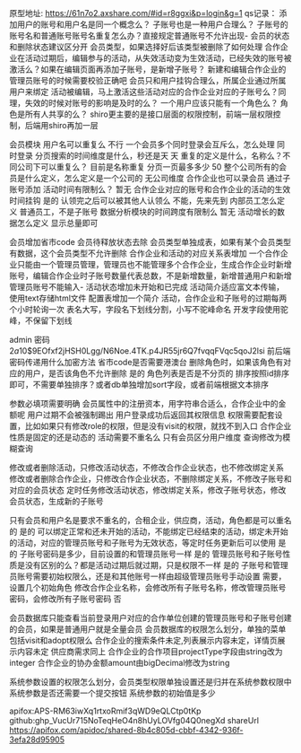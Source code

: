 原型地址: https://61n7o2.axshare.com/#id=r8ggxi&p=login&g=1
qs记录：
添加用户的账号和用户名是同一个概念么？
子账号也是一种用户合理么？
子账号的账号名和普通账号账号名重复怎么办？直接规定普通账号不允许出现-
会员的状态和删除状态建议区分开
会员类型，如果选择好后该类型被删除了如何处理
合作企业在活动过期后，编辑参与的活动，从失效活动变为生效活动，已经失效的账号被激活么？如果在编辑页面再添加子账号，是新增子账号？
新建和编辑合作企业的管理员账号的时候需要校验正确吧
会员只和用户挂钩合理么，所属企业通过所属用户来绑定
活动被编辑，马上激活这些活动对应的合作企业对应的子账号么？同理，失效的时候对账号的影响是及时的么？
一个用户应该只能有一个角色么？
角色是所有人共享的么？
shiro更主要的是接口层面的权限控制，前端一层权限控制，后端用shiro再加一层


会员模块
用户名可以重复么 不行
一个会员多个同时登录会互斥么，怎么处理 同时登录
分页搜索的时间维度是什么，秒还是天 天
重复的定义是什么，名称么？不同公司下可以重复么？ 目前是名称重复
分页一页最多多少 50
整个公司所有的会员是什么定义，怎么定义是一个公司的 无公司维度
合作企业也可以录会员 通过子账号添加
活动时间有限制么？ 暂无
合作企业对应的账号和合作企业的活动的生效时间挂钩 是的
认领完之后可以被其他人认领么 不能，先来先到
内部员工怎么定义 普通员工，不是子账号
数据分析模块的时间跨度有限制么 暂无
活动增长的数据怎么定义 显示总量即可

会员增加省市code
会员待释放状态去除
会员类型单独成表，如果有某个会员类型有数据，这个会员类型不允许删除
合作企业和活动的对应关系表增加
一个合作企业只能由一个管理员管理，管理员也不能管理多个合作企业，生成合作企业时新增账号，编辑合作企业时子账号数量代表总数，不是新增数量，新增普通用户和新增管理员账号不能输入-
活动状态增加未开始和已完成
活动简介适应富文本传输，使用text存储html文件
配置表增加一个简介
活动，合作企业和子账号的过期每两个小时轮询一次
表名大写，字段名下划线分割，小写不驼峰命名
开发字段使用驼峰，不保留下划线

admin 密码 $2a$10$9EOfxf2jHSH0Lgg/N6Noe.4TK.p4JR55jr6Q7fvqqFVqc5qoJ2lsi
前后端密码传递用什么加密方法
省市code是否需要港澳台
删除角色时，如果该角色有对应的用户，是否该角色不允许删除 是的
角色列表是否是不分页的
排序按照id排序即可，不需要单独排序？或者db单独增加sort字段，或者前端根据文本排序

参数必填项需要明确
会员属性中的注册资本，用字符串合适么，合作企业中的金额呢
用户过期不会被强制踢出
用户登录成功后返回其权限信息
权限需要配套设置，比如如果只有修改role的权限，但是没有visit的权限，就找不到入口
合作企业性质是固定的还是动态的
活动需要不重名么
只有会员区分用户维度
查询修改为模糊查询

修改或者删除活动，只修改活动状态，不修改合作企业状态，也不修改绑定关系
修改或者删除合作企业，只修改合作企业状态，不删除绑定关系，不修改子账号和对应的会员状态
定时任务修改活动状态，修改绑定关系，修改子账号状态，修改会员状态，生成新的子账号 

只有会员和用户名是要求不重名的，合租企业，供应商，活动，角色都是可以重名的 是的
可以绑定正常和还未开始的活动，不能绑定已经结束的活动，绑定未开始的活动，对应的管理员账号和子账号为无效状态，等定时任务更新后可以使用 是的
子账号密码是多少，目前设置的和管理员账号一样 是的
管理员账号和子账号性质是没有区别的么？都是活动过期后就过期，只是权限不一样 是的
子账号和管理员账号需要初始权限么，还是和其他账号一样由超级管理员账号手动设置 需要，设置几个初始角色
修改合作企业名称，会修改所有子账号名称，修改管理员账号密码，会修改所有子账号密码 否


会员数据库只能查看当前登录用户对应的合作单位创建的管理员账号和子账号创建的会员，如果是普通用户就是全量会员
会员数据库的权限怎么划分，单独的菜单包括visit和adopt权限么
合作企业的搜索条件未定,列表展示内容未定，详情页展示内容未定
供应商需求同上
合作企业的合作项目projectType字段由string改为integer
合作企业的协办金额amount由bigDecimal修改为string

系统参数设置的权限怎么划分，会员类型权限单独设置还是归并在系统参数权限中
系统参数是否还需要一个提交按钮
系统参数的初始值是多少


apifox:APS-RM63iwXq1rtxoRmif3qWD9eQLCtp0tKp
github: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
shareUrl https://apifox.com/apidoc/shared-8b4c805d-cbbf-4342-936f-3efa28d95905
